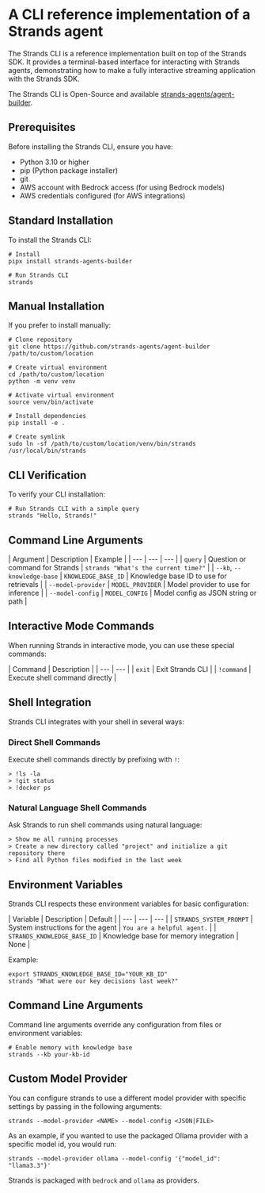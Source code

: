 # A CLI reference implementation of a Strands agent

The Strands CLI is a reference implementation built on top of the Strands SDK. It provides a terminal-based interface for interacting with Strands agents, demonstrating how to make a fully interactive streaming application with the Strands SDK.

The Strands CLI is Open-Source and available [strands-agents/agent-builder](https://github.com/strands-agents/agent-builder#custom-model-provider).

## Prerequisites

Before installing the Strands CLI, ensure you have:

- Python 3.10 or higher
- pip (Python package installer)
- git
- AWS account with Bedrock access (for using Bedrock models)
- AWS credentials configured (for AWS integrations)

## Standard Installation

To install the Strands CLI:

```
# Install
pipx install strands-agents-builder

# Run Strands CLI
strands
```

## Manual Installation

If you prefer to install manually:

```
# Clone repository
git clone https://github.com/strands-agents/agent-builder /path/to/custom/location

# Create virtual environment
cd /path/to/custom/location
python -m venv venv

# Activate virtual environment
source venv/bin/activate

# Install dependencies
pip install -e .

# Create symlink
sudo ln -sf /path/to/custom/location/venv/bin/strands /usr/local/bin/strands
```

## CLI Verification

To verify your CLI installation:

```
# Run Strands CLI with a simple query
strands "Hello, Strands!"
```

## Command Line Arguments

| Argument | Description | Example | | --- | --- | --- | | `query` | Question or command for Strands | `strands "What's the current time?"` | | `--kb`, `--knowledge-base` | `KNOWLEDGE_BASE_ID` | Knowledge base ID to use for retrievals | | `--model-provider` | `MODEL_PROVIDER` | Model provider to use for inference | | `--model-config` | `MODEL_CONFIG` | Model config as JSON string or path |

## Interactive Mode Commands

When running Strands in interactive mode, you can use these special commands:

| Command | Description | | --- | --- | | `exit` | Exit Strands CLI | | `!command` | Execute shell command directly |

## Shell Integration

Strands CLI integrates with your shell in several ways:

### Direct Shell Commands

Execute shell commands directly by prefixing with `!`:

```
> !ls -la
> !git status
> !docker ps
```

### Natural Language Shell Commands

Ask Strands to run shell commands using natural language:

```
> Show me all running processes
> Create a new directory called "project" and initialize a git repository there
> Find all Python files modified in the last week
```

## Environment Variables

Strands CLI respects these environment variables for basic configuration:

| Variable | Description | Default | | --- | --- | --- | | `STRANDS_SYSTEM_PROMPT` | System instructions for the agent | `You are a helpful agent.` | | `STRANDS_KNOWLEDGE_BASE_ID` | Knowledge base for memory integration | None |

Example:

```
export STRANDS_KNOWLEDGE_BASE_ID="YOUR_KB_ID"
strands "What were our key decisions last week?"
```

## Command Line Arguments

Command line arguments override any configuration from files or environment variables:

```
# Enable memory with knowledge base
strands --kb your-kb-id
```

## Custom Model Provider

You can configure strands to use a different model provider with specific settings by passing in the following arguments:

```
strands --model-provider <NAME> --model-config <JSON|FILE>
```

As an example, if you wanted to use the packaged Ollama provider with a specific model id, you would run:

```
strands --model-provider ollama --model-config '{"model_id": "llama3.3"}'
```

Strands is packaged with `bedrock` and `ollama` as providers.
